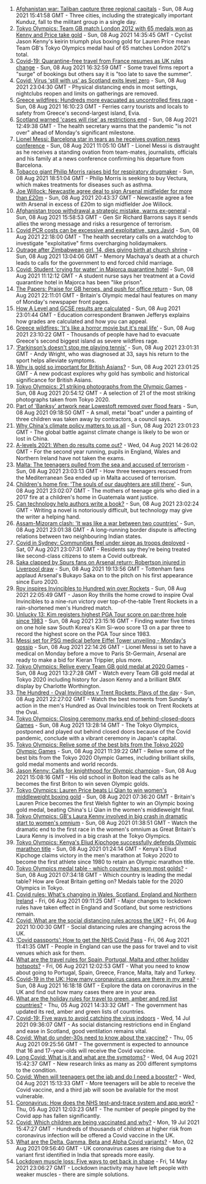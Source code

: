 1. [Afghanistan war: Taliban capture three regional capitals](https://www.bbc.co.uk/news/world-asia-58135148) - Sun, 08 Aug 2021 15:41:58 GMT - Three cities, including the strategically important Kunduz, fall to the militant group in a single day.
2. [Tokyo Olympics: Team GB match London 2012 with 65 medals won as Kenny and Price take gold](https://www.bbc.co.uk/sport/olympics/58125822) - Sun, 08 Aug 2021 14:35:45 GMT - Cyclist Jason Kenny's keirin triumph plus boxing gold for Lauren Price mean Team GB's Tokyo Olympics medal haul of 65 matches London 2012's total.
3. [Covid-19: Quarantine-free travel from France resumes as UK rules change](https://www.bbc.co.uk/news/uk-58130944) - Sun, 08 Aug 2021 16:32:59 GMT - Some travel firms report a "surge" of bookings but others say it is "too late to save the summer".
4. [Covid: Virus 'still with us' as Scotland exits level zero](https://www.bbc.co.uk/news/uk-scotland-58136277) - Sun, 08 Aug 2021 23:04:30 GMT - Physical distancing ends in most settings, nightclubs reopen and limits on gatherings are removed.
5. [Greece wildfires: Hundreds more evacuated as uncontrolled fires rage](https://www.bbc.co.uk/news/world-europe-58138614) - Sun, 08 Aug 2021 16:10:23 GMT - Ferries carry tourists and locals to safety from Greece's second-largest island, Evia.
6. [Scotland warned 'cases will rise' as restrictions end](https://www.bbc.co.uk/news/uk-scotland-58136278) - Sun, 08 Aug 2021 12:49:38 GMT - The health secretary warns that the pandemic "is not over" ahead of Monday's significant milestone.
7. [Lionel Messi: Barcelona star in tears as he receives ovation news conference](https://www.bbc.co.uk/sport/av/football/58137848) - Sun, 08 Aug 2021 11:05:10 GMT - Lionel Messi is distraught as he receives a standing ovation from team-mates, journalists, officials and his family at a news conference confirming his departure from Barcelona.
8. [Tobacco giant Philip Morris raises bid for respiratory drugmaker](https://www.bbc.co.uk/news/business-58140752) - Sun, 08 Aug 2021 18:51:04 GMT - Philip Morris is seeking to buy Vectura, which makes treatments for diseases such as asthma.
9. [Joe Willock: Newcastle agree deal to sign Arsenal midfielder for more than £20m](https://www.bbc.co.uk/sport/football/58141002) - Sun, 08 Aug 2021 20:43:37 GMT - Newcastle agree a fee with Arsenal in excess of £20m to sign midfielder Joe Willock.
10. [Afghanistan troop withdrawal a strategic mistake, warns ex-general](https://www.bbc.co.uk/news/uk-58139590) - Sun, 08 Aug 2021 15:58:53 GMT - Gen Sir Richard Barrons says it sends allies the wrong message and risks a resurgence of terrorism.
11. [Covid PCR costs can be excessive and exploitative, says Javid](https://www.bbc.co.uk/news/business-58137461) - Sun, 08 Aug 2021 22:18:00 GMT - The health secretary calls on a watchdog to investigate "exploitative" firms overcharging holidaymakers.
12. [Outrage after Zimbabwean girl, 14, dies giving birth at church shrine](https://www.bbc.co.uk/news/world-africa-58130891) - Sun, 08 Aug 2021 13:04:06 GMT - Memory Machaya's death at a church leads to calls for the government to end forced child marriage.
13. [Covid: Student 'crying for water' in Majorca quarantine hotel](https://www.bbc.co.uk/news/uk-wales-58129253) - Sun, 08 Aug 2021 11:12:12 GMT - A student nurse says her treatment at a Covid quarantine hotel in Majorca has been "like prison".
14. [The Papers: Praise for GB heroes, and push for office return](https://www.bbc.co.uk/news/blogs-the-papers-58141116) - Sun, 08 Aug 2021 22:11:01 GMT - Britain's Olympic medal haul features on many of Monday's newspaper front pages.
15. [How A Level and GCSE results are calculated](https://www.bbc.co.uk/news/education-58120399) - Sun, 08 Aug 2021 23:01:44 GMT - Education correspondent Branwen Jefferys explains how grades are calculated and how you can appeal.
16. [Greece wildfires: 'It's like a horror movie but it's real life'](https://www.bbc.co.uk/news/world-europe-58141236) - Sun, 08 Aug 2021 23:10:22 GMT - Thousands of people have had to evacuate Greece's second biggest island as severe wildfires rage.
17. [‘Parkinson’s doesn't stop me playing tennis’](https://www.bbc.co.uk/news/uk-england-nottinghamshire-58091757) - Sun, 08 Aug 2021 23:01:31 GMT - Andy Wright, who was diagnosed at 33, says his return to the sport helps alleviate symptoms.
18. [Why is gold so important for British Asians?](https://www.bbc.co.uk/news/uk-58104186) - Sun, 08 Aug 2021 23:01:25 GMT - A new podcast explores why gold has symbolic and historical significance for British Asians.
19. [Tokyo Olympics: 21 striking photographs from the Olympic Games](https://www.bbc.co.uk/sport/olympics/58088628) - Sun, 08 Aug 2021 20:54:12 GMT - A selection of 21 of the most striking photographs taken from Tokyo 2020.
20. [Part of 'Banksy' artwork near Lowestoft removed over flood fears](https://www.bbc.co.uk/news/uk-england-suffolk-58136413) - Sun, 08 Aug 2021 09:18:50 GMT - A small, metal "boat" under a painting of three children was taken away by contractors, a council says.
21. [Why China's climate policy matters to us all](https://www.bbc.co.uk/news/world-asia-china-57483492) - Sun, 08 Aug 2021 23:01:23 GMT - The global battle against climate change is likely to be won or lost in China.
22. [A-levels 2021: When do results come out?](https://www.bbc.co.uk/news/education-58026976) - Wed, 04 Aug 2021 14:26:02 GMT - For the second year running, pupils in England, Wales and Northern Ireland have not taken the exams.
23. [Malta: The teenagers pulled from the sea and accused of terrorism](https://www.bbc.co.uk/news/world-57988934) - Sun, 08 Aug 2021 23:03:13 GMT - How three teenagers rescued from the Mediterranean Sea ended up in Malta accused of terrorism.
24. [Children's home fire: 'The souls of our daughters are still there'](https://www.bbc.co.uk/news/world-latin-america-58076664) - Sun, 08 Aug 2021 23:02:07 GMT - The mothers of teenage girls who died in a 2017 fire at a children's home in Guatemala want justice.
25. [Can technology help authors write a book?](https://www.bbc.co.uk/news/business-58098481) - Sun, 08 Aug 2021 23:02:24 GMT - Writing a novel is notoriously difficult, but technology may give the writer a helping hand.
26. [Assam-Mizoram clash: 'It was like a war between two countries'](https://www.bbc.co.uk/news/world-asia-india-58066768) - Sun, 08 Aug 2021 23:01:38 GMT - A long-running border dispute is affecting relations between two neighbouring Indian states.
27. [Covid in Sydney: Communities feel under siege as troops deployed](https://www.bbc.co.uk/news/world-australia-58066389) - Sat, 07 Aug 2021 23:07:31 GMT - Residents say they're being treated like second-class citizens to stem a Covid outbreak.
28. [Saka clapped by Spurs fans on Arsenal return; Robertson injured in Liverpool draw](https://www.bbc.co.uk/sport/football/58138453) - Sun, 08 Aug 2021 19:13:56 GMT - Tottenham fans applaud Arsenal's Bukayo Saka on to the pitch on his first appearance since Euro 2020.
29. [Roy inspires Invincibles to Hundred win over Rockets](https://www.bbc.co.uk/sport/cricket/58139170) - Sun, 08 Aug 2021 22:05:49 GMT - Jason Roy thrills the home crowd to inspire Oval Invincibles to a nine-run victory over top-of-the-table Trent Rockets in a rain-shortened men's Hundred match.
30. [Unlucky 13: Kim registers highest PGA Tour score on par-three hole since 1983](https://www.bbc.co.uk/sport/golf/58140968) - Sun, 08 Aug 2021 23:15:16 GMT - Finding water five times on one hole saw South Korea's Kim Si-woo score 13 on a par three to record the highest score on the PGA Tour since 1983.
31. [Messi set for PSG medical before Eiffel Tower unveiling - Monday's gossip](https://www.bbc.co.uk/sport/58138805) - Sun, 08 Aug 2021 22:14:26 GMT - Lionel Messi is set to have a medical on Monday before a move to Paris St-Germain, Arsenal are ready to make a bid for Kieran Trippier, plus more.
32. [Tokyo Olympics: Relive every Team GB gold medal at 2020 Games](https://www.bbc.co.uk/sport/av/olympics/58139064) - Sun, 08 Aug 2021 13:27:28 GMT - Watch every Team GB gold medal at Tokyo 2020 including history for Jason Kenny and a brilliant BMX display by Charlotte Worthington.
33. [The Hundred - Oval Invincibles v Trent Rockets: Plays of the day](https://www.bbc.co.uk/sport/av/cricket/58141357) - Sun, 08 Aug 2021 22:27:02 GMT - Watch the best moments from Sunday's action in the men's Hundred as Oval Invincibles took on Trent Rockets at the Oval.
34. [Tokyo Olympics: Closing ceremony marks end of behind-closed-doors Games](https://www.bbc.co.uk/sport/olympics/58137574) - Sun, 08 Aug 2021 13:28:14 GMT - The Tokyo Olympics, postponed and played out behind closed doors because of the Covid pandemic, conclude with a vibrant ceremony in Japan's capital.
35. [Tokyo Olympics: Relive some of the best bits from the Tokyo 2020 Olympic Games](https://www.bbc.co.uk/sport/av/olympics/58134705) - Sun, 08 Aug 2021 11:39:22 GMT - Relive some of the best bits from the Tokyo 2020 Olympic Games, including brilliant skills, gold medal moments and world records.
36. [Jason Kenny: Calls for knighthood for Olympic champion](https://www.bbc.co.uk/news/uk-england-manchester-58136944) - Sun, 08 Aug 2021 15:08:16 GMT - His old school in Bolton lead the calls as he becomes the first Briton to win seven Olympic golds.
37. [Tokyo Olympics: Lauren Price beats Li Qian to win women's middleweight boxing gold](https://www.bbc.co.uk/sport/olympics/58134516) - Sun, 08 Aug 2021 07:36:20 GMT - Britain's Lauren Price becomes the first Welsh fighter to win an Olympic boxing gold medal, beating China's Li Qian in the women's middleweight final.
38. [Tokyo Olympics: GB's Laura Kenny involved in big crash in dramatic start to women's omnium](https://www.bbc.co.uk/sport/av/olympics/58133158) - Sun, 08 Aug 2021 01:38:51 GMT - Watch the dramatic end to the first race in the women's omnium as Great Britain's Laura Kenny is involved in a big crash at the Tokyo Olympics.
39. [Tokyo Olympics: Kenya's Eliud Kipchoge successfully defends Olympic marathon title](https://www.bbc.co.uk/sport/olympics/58132919) - Sun, 08 Aug 2021 01:24:14 GMT - Kenya's Eliud Kipchoge claims victory in the men's marathon at Tokyo 2020 to become the first athlete since 1980 to retain an Olympic marathon title.
40. [Tokyo Olympics medal table - which country has won most golds?](https://www.bbc.co.uk/sport/olympics/57836709) - Sun, 08 Aug 2021 07:34:18 GMT - Which country is leading the medal table? How are Great Britain getting on? Medals table for the 2020 Olympics in Tokyo.
41. [Covid rules: What's changing in Wales, Scotland, England and Northern Ireland](https://www.bbc.co.uk/news/explainers-52530518) - Fri, 06 Aug 2021 09:11:25 GMT - Major changes to lockdown rules have taken effect in England and Scotland, but some restrictions remain.
42. [Covid: What are the social distancing rules across the UK?](https://www.bbc.co.uk/news/uk-51506729) - Fri, 06 Aug 2021 10:00:30 GMT - Social distancing rules are changing across the UK.
43. [‘Covid passports’: How to get the NHS Covid Pass](https://www.bbc.co.uk/news/explainers-55718553) - Fri, 06 Aug 2021 11:41:35 GMT - People in England can use the pass for travel and to visit venues which ask for them.
44. [What are the travel rules for Spain, Portugal, Malta and other holiday hotspots?](https://www.bbc.co.uk/news/explainers-56997931) - Fri, 06 Aug 2021 12:02:53 GMT - What you need to know about going to Portugal, Spain, Greece, France, Malta, Italy and Turkey.
45. [Covid-19 in the UK: How many coronavirus cases are there in my area?](https://www.bbc.co.uk/news/uk-51768274) - Sun, 08 Aug 2021 16:18:18 GMT - Explore the data on coronavirus in the UK and find out how many cases there are in your area.
46. [What are the holiday rules for travel to green, amber and red list countries?](https://www.bbc.co.uk/news/explainers-52544307) - Thu, 05 Aug 2021 14:33:32 GMT - The government has updated its red, amber and green lists of countries.
47. [Covid-19: Five ways to avoid catching the virus indoors](https://www.bbc.co.uk/news/explainers-53917432) - Wed, 14 Jul 2021 09:36:07 GMT - As social distancing restrictions end in England and ease in Scotland, good ventilation remains vital.
48. [Covid: What do under-30s need to know about the vaccine?](https://www.bbc.co.uk/news/health-57273875) - Thu, 05 Aug 2021 09:25:56 GMT - The government is expected to announce that 16 and 17-year-olds will receive the Covid vaccine.
49. [Long Covid: What is it and what are the symptoms?](https://www.bbc.co.uk/news/health-57833394) - Wed, 04 Aug 2021 15:42:37 GMT - New research links as many as 200 different symptoms to the condition.
50. [Covid: When will teenagers get the jab and do I need a booster?](https://www.bbc.co.uk/news/health-55045639) - Wed, 04 Aug 2021 15:13:33 GMT - More teenagers will be able to receive the Covid vaccine, and a third jab will soon be available for the most vulnerable.
51. [Coronavirus: How does the NHS test-and-trace system and app work?](https://www.bbc.co.uk/news/explainers-52442754) - Thu, 05 Aug 2021 12:03:23 GMT - The number of people pinged by the Covid app has fallen significantly.
52. [Covid: Which children are being vaccinated and why?](https://www.bbc.co.uk/news/health-57888429) - Mon, 19 Jul 2021 15:47:27 GMT - Hundreds of thousands of children at higher risk from coronavirus infection will be offered a Covid vaccine in the UK.
53. [What are the Delta, Gamma, Beta and Alpha Covid variants?](https://www.bbc.co.uk/news/health-55659820) - Mon, 02 Aug 2021 09:56:40 GMT - UK coronavirus cases are rising due to a variant first identified in India that spreads more easily.
54. [Lockdown muscle loss: Five ways to get back in shape](https://www.bbc.co.uk/news/uk-56887390) - Fri, 14 May 2021 23:06:27 GMT - Lockdown inactivity may have left people with weaker muscles - there are simple solutions.
